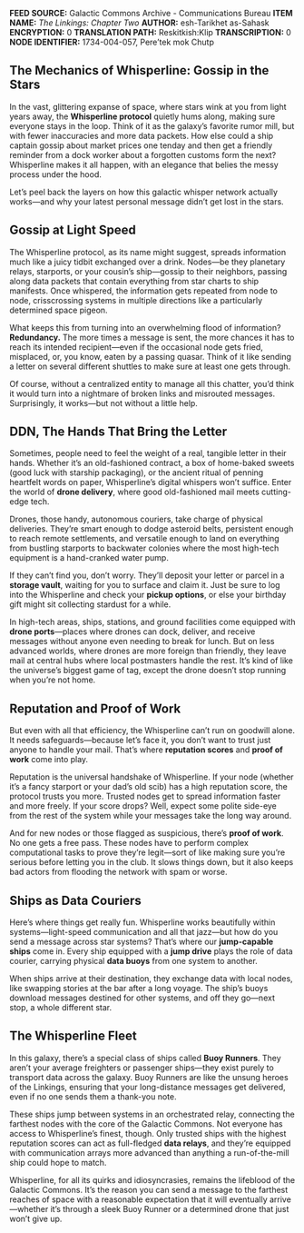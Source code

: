 **FEED SOURCE:** Galactic Commons Archive - Communications Bureau
**ITEM NAME:** _The Linkings: Chapter Two_
**AUTHOR:** esh-Tarikhet as-Sahask
**ENCRYPTION:** 0
**TRANSLATION PATH:** Reskitkish:Klip
**TRANSCRIPTION:** 0
**NODE IDENTIFIER:** 1734-004-057, Pere’tek mok Chutp
## The Mechanics of Whisperline: Gossip in the Stars
In the vast, glittering expanse of space, where stars wink at you from light years away, the **Whisperline protocol** quietly hums along, making sure everyone stays in the loop. Think of it as the galaxy’s favorite rumor mill, but with fewer inaccuracies and more data packets. How else could a ship captain gossip about market prices one tenday and then get a friendly reminder from a dock worker about a forgotten customs form the next? Whisperline makes it all happen, with an elegance that belies the messy process under the hood.

Let’s peel back the layers on how this galactic whisper network actually works—and why your latest personal message didn’t get lost in the stars.
## Gossip at Light Speed
The Whisperline protocol, as its name might suggest, spreads information much like a juicy tidbit exchanged over a drink. Nodes—be they planetary relays, starports, or your cousin’s ship—gossip to their neighbors, passing along data packets that contain everything from star charts to ship manifests. Once whispered, the information gets repeated from node to node, crisscrossing systems in multiple directions like a particularly determined space pigeon.

What keeps this from turning into an overwhelming flood of information? **Redundancy.** The more times a message is sent, the more chances it has to reach its intended recipient—even if the occasional node gets fried, misplaced, or, you know, eaten by a passing quasar. Think of it like sending a letter on several different shuttles to make sure at least one gets through.

Of course, without a centralized entity to manage all this chatter, you’d think it would turn into a nightmare of broken links and misrouted messages. Surprisingly, it works—but not without a little help.
## DDN, The Hands That Bring the Letter
Sometimes, people need to feel the weight of a real, tangible letter in their hands. Whether it’s an old-fashioned contract, a box of home-baked sweets (good luck with starship packaging), or the ancient ritual of penning heartfelt words on paper, Whisperline’s digital whispers won’t suffice. Enter the world of **drone delivery**, where good old-fashioned mail meets cutting-edge tech.

Drones, those handy, autonomous couriers, take charge of physical deliveries. They’re smart enough to dodge asteroid belts, persistent enough to reach remote settlements, and versatile enough to land on everything from bustling starports to backwater colonies where the most high-tech equipment is a hand-cranked water pump.

If they can’t find you, don’t worry. They’ll deposit your letter or parcel in a **storage vault**, waiting for you to surface and claim it. Just be sure to log into the Whisperline and check your **pickup options**, or else your birthday gift might sit collecting stardust for a while.

In high-tech areas, ships, stations, and ground facilities come equipped with **drone ports**—places where drones can dock, deliver, and receive messages without anyone even needing to break for lunch. But on less advanced worlds, where drones are more foreign than friendly, they leave mail at central hubs where local postmasters handle the rest. It’s kind of like the universe’s biggest game of tag, except the drone doesn’t stop running when you’re not home.
## Reputation and Proof of Work
But even with all that efficiency, the Whisperline can’t run on goodwill alone. It needs safeguards—because let’s face it, you don’t want to trust just anyone to handle your mail. That’s where **reputation scores** and **proof of work** come into play.

Reputation is the universal handshake of Whisperline. If your node (whether it’s a fancy starport or your dad’s old scib) has a high reputation score, the protocol trusts you more. Trusted nodes get to spread information faster and more freely. If your score drops? Well, expect some polite side-eye from the rest of the system while your messages take the long way around.

And for new nodes or those flagged as suspicious, there’s **proof of work**. No one gets a free pass. These nodes have to perform complex computational tasks to prove they’re legit—sort of like making sure you’re serious before letting you in the club. It slows things down, but it also keeps bad actors from flooding the network with spam or worse.
## Ships as Data Couriers
Here’s where things get really fun. Whisperline works beautifully within systems—light-speed communication and all that jazz—but how do you send a message across star systems? That’s where our **jump-capable ships** come in. Every ship equipped with a **jump drive** plays the role of data courier, carrying physical **data buoys** from one system to another.

When ships arrive at their destination, they exchange data with local nodes, like swapping stories at the bar after a long voyage. The ship’s buoys download messages destined for other systems, and off they go—next stop, a whole different star.
## The Whisperline Fleet
In this galaxy, there’s a special class of ships called **Buoy Runners**. They aren’t your average freighters or passenger ships—they exist purely to transport data across the galaxy. Buoy Runners are like the unsung heroes of the Linkings, ensuring that your long-distance messages get delivered, even if no one sends them a thank-you note.

These ships jump between systems in an orchestrated relay, connecting the farthest nodes with the core of the Galactic Commons. Not everyone has access to Whisperline’s finest, though. Only trusted ships with the highest reputation scores can act as full-fledged **data relays**, and they’re equipped with communication arrays more advanced than anything a run-of-the-mill ship could hope to match.

Whisperline, for all its quirks and idiosyncrasies, remains the lifeblood of the Galactic Commons. It’s the reason you can send a message to the farthest reaches of space with a reasonable expectation that it will eventually arrive—whether it’s through a sleek Buoy Runner or a determined drone that just won’t give up.